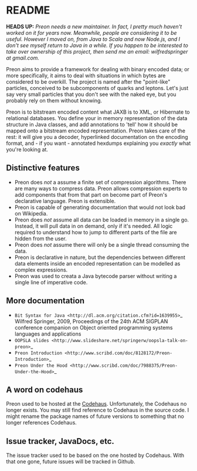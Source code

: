 # README

**HEADS UP:** *Preon needs a new maintainer. In fact, I pretty much haven't worked on it for years now. Meanwhile, people are considering it to be useful. However I moved on, from Java to Scala and now Node.js, and I don't see myself return to Java in a while. If you happen to be interested to take over ownership of this project, then send me an email: wilfredspringer at gmail.com.*

Preon aims to provide a framework for dealing with binary encoded
data; or more specifically, it aims to deal with situations in which
bytes are considered to be overkill. The project is named after the
"point-like" particles, conceived to be subcomponents of quarks and
leptons. Let's just say very small particles that you don't see with
the naked eye, but you probably rely on them without knowing.

Preon is to bitstream encoded content what JAXB is to XML, or
Hibernate to relational databases. You define your in memory
representation of the data structure in Java classes, and add
annotations to 'tell' how it should be mapped onto a bitstream encoded
representation. Preon takes care of the rest: it will give you a
decoder, hyperlinked documentation on the encoding format, and - if
you want - annotated hexdumps explaining you *exactly* what you're
looking at.

## Distinctive features

* Preon does *not* a assume a finite set of compression
  algorithms. There are many ways to compress data. Preon allows
  compression experts to add components that from that part on become
  part of Preon's declarative language. Preon is extensible.
* Preon is capable of generating documentation that would not look
  bad on Wikipedia. 
* Preon does *not* assume all data can be loaded in memory in a single
  go. Instead, it will pull data in on demand, only if it's
  needed. All logic required to understand how to jump to different
  parts of the file are hidden from the user.
* Preon does *not* assume there will only be a single thread
  consuming the data.
* Preon is declarative in nature, but the dependencies between
  different data elements inside an encoded representation can be
  modelled as complex expressions.
* Preon was used to creata a Java bytecode parser without writing a
  single line of imperative code.

## More documentation

* `Bit Syntax for Java <http://dl.acm.org/citation.cfm?id=1639955>`_
  Wilfred Springer, 2009, Proceedings of the 24th ACM SIGPLAN
  conference companion on Object oriented programming systems
  languages and applications
* `OOPSLA slides
  <http://www.slideshare.net/springerw/oopsla-talk-on-preon>`_
* `Preon Introduction
  <http://www.scribd.com/doc/8128172/Preon-Introduction>`_
* `Preon Under the Hood
  <http://www.scribd.com/doc/7988375/Preon-Under-the-Hood>`_

## A word on codehaus

Preon used to be hosted at the [Codehaus](http://www.codehaus.org/). Unfortunately, the Codehaus no longer exists.
You may still find reference to Codehaus in the source code. I might rename the package names of future versions to
something that no longer references Codehaus.

## Issue tracker, JavaDocs, etc.

The issue tracker used to be based on the one hosted by Codehaus. With that one gone, future issues will be tracked
in Github.

